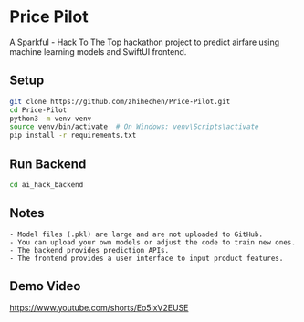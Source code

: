 # Price Pilot

A Sparkful - Hack To The Top hackathon project to predict airfare using machine learning models and SwiftUI frontend.

## Setup

```bash
git clone https://github.com/zhihechen/Price-Pilot.git
cd Price-Pilot
python3 -m venv venv
source venv/bin/activate  # On Windows: venv\Scripts\activate
pip install -r requirements.txt
```

## Run Backend

```bash
cd ai_hack_backend
```

## Notes

```text
- Model files (.pkl) are large and are not uploaded to GitHub.
- You can upload your own models or adjust the code to train new ones.
- The backend provides prediction APIs.
- The frontend provides a user interface to input product features.
```

## Demo Video
https://www.youtube.com/shorts/Eo5lxV2EUSE
